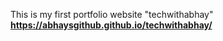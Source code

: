 This is my first portfolio website "techwithabhay"
**https://abhaysgithub.github.io/techwithabhay/**
